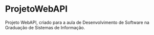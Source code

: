 # ProjetoWebAPI
Projeto WebAPI, criado para a aula de Desenvolvimento de Software na Graduação de Sistemas de Informação. 
